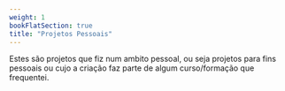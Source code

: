 ```yaml
---
weight: 1
bookFlatSection: true
title: "Projetos Pessoais"
---
```


Estes são projetos que fiz num ambito pessoal, ou seja projetos para fins pessoais ou cujo a criação faz parte de algum curso/formação que frequentei.